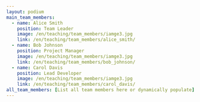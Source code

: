 ```yaml
---
layout: podium
main_team_members:
  - name: Alice Smith
    position: Team Leader
    image: /en/teaching/team_members/iamge3.jpg
    link: /en/teaching/team_members/alice_smith/
  - name: Bob Johnson
    position: Project Manager
    image: /en/teaching/team_members/iamge3.jpg
    link: /en/teaching/team_members/bob_johnson/
  - name: Carol Davis
    position: Lead Developer
    image: /en/teaching/team_members/iamge3.jpg
    link: /en/teaching/team_members/carol_davis/
all_team_members: [List all team members here or dynamically populate]
---
```

